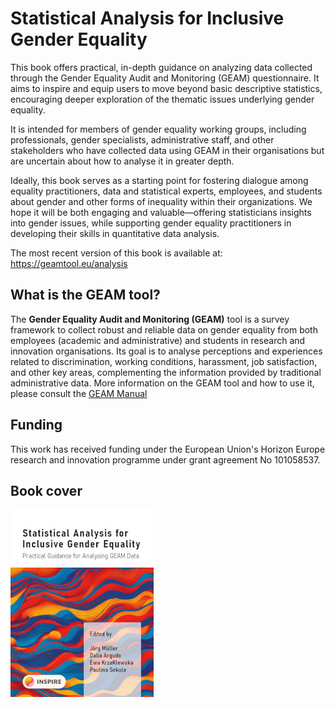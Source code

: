 # Statistical Analysis for Inclusive Gender Equality

This book offers practical, in-depth guidance on analyzing data collected through the Gender Equality Audit and Monitoring (GEAM) questionnaire. It aims to inspire and equip users to move beyond basic descriptive statistics, encouraging deeper exploration of the thematic issues underlying gender equality.

It is intended for members of gender equality working groups, including professionals, gender specialists, administrative staff, and other stakeholders who have collected data using GEAM in their organisations but are uncertain about how to analyse it in greater depth.

Ideally, this book serves as a starting point for fostering dialogue among equality practitioners, data and statistical experts, employees, and students about gender and other forms of inequality within their organizations. We hope it will be both engaging and valuable—offering statisticians insights into gender issues, while supporting gender equality practitioners in developing their skills in quantitative data analysis.

The most recent version of this book is available at: https://geamtool.eu/analysis  

## What is the GEAM tool?

The **Gender Equality Audit and Monitoring (GEAM)** tool is a survey framework to collect robust and reliable data on gender equality from both employees (academic and administrative) and students in research and innovation organisations. Its goal is to analyse perceptions and experiences related to discrimination, working conditions, harassment, job satisfaction, and other key areas, complementing the information provided by traditional administrative data. More information on the GEAM tool and how to use it, please consult the [GEAM Manual](https://geamtool.eu/manual)

## Funding

This work has received funding under the European Union's Horizon Europe research and innovation programme under grant agreement No 101058537.

## Book cover

![](images/cover-page-design-small.jpg)
